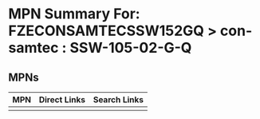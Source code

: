 



# MPN Summary For: FZECONSAMTECSSW152GQ > con-samtec : SSW-105-02-G-Q

## MPNs
  

|MPN|Direct Links|Search Links|
| :--- | :--- | :--- |
||||

